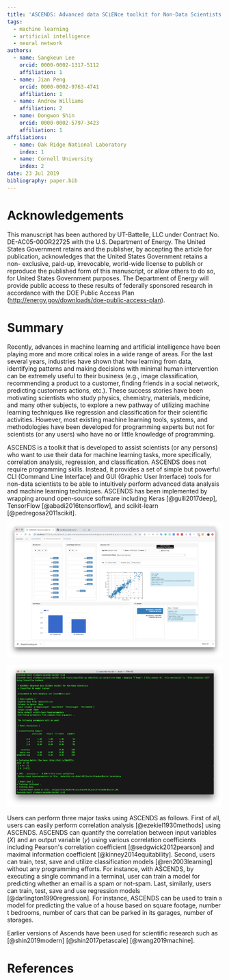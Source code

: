 ```yaml
---
title: 'ASCENDS: Advanced data SCiENce toolkit for Non-Data Scientists'
tags:
  - machine learning
  - artificial intelligence
  - neural network
authors:
  - name: Sangkeun Lee
    orcid: 0000-0002-1317-5112
    affiliation: 1
  - name: Jian Peng
    orcid: 0000-0002-9763-4741
    affiliation: 1
  - name: Andrew Williams
    affiliation: 2
  - name: Dongwon Shin
    orcid: 0000-0002-5797-3423
    affiliation: 1
affiliations:
  - name: Oak Ridge National Laboratory
    index: 1
  - name: Cornell University
    index: 2
date: 23 Jul 2019
bibliography: paper.bib
---
```


# Acknowledgements

This manuscript has been authored by UT-Battelle, LLC under Contract No. DE-AC05-00OR22725 with the U.S. Department of Energy. The United States Government retains and the publisher, by accepting the article for publication, acknowledges that the United States Government retains a non- exclusive, paid-up, irrevocable, world-wide license to publish or reproduce the published form of this manuscript, or allow others to do so, for United States Government purposes. The Department of Energy will provide public access to these results of federally sponsored research in accordance with the DOE Public Access Plan (http://energy.gov/downloads/doe-public-access-plan).

# Summary

Recently, advances in machine learning and artificial intelligence have been playing more and more critical roles in a wide range of areas. For the last several years, industries have shown that how learning from data, identifying patterns and making decisions with minimal human intervention can be extremely useful to their business (e.g., image classification, recommending a product to a customer, finding friends in a social network, predicting customers actions, etc.). These success stories have been motivating scientists who study physics, chemistry, materials, medicine, and many other subjects, to explore a new pathway of utilizing machine learning techniques like regression and classification for their scientific activities. However, most existing machine learning tools, systems, and methodologies have been developed for programming experts but not for scientists (or any users) who have no or little knowledge of programming. 

ASCENDS is a toolkit that is developed to assist scientists (or any persons) who want to use their data for machine learning tasks, more specifically, correlation analysis, regression, and classification. ASCENDS does not require programming skills.  Instead, it provides a set of simple but powerful CLI (Command Line Interface) and GUI (Graphic User Interface) tools for non-data scientists to be able to intuitively perform advanced data analysis and machine learning techniques. ASCENDS has been implemented by wrapping around open-source software including Keras [@gulli2017deep], TensorFlow [@abadi2016tensorflow], and scikit-learn [@pedregosa2011scikit].

![Using Ascends via its web-based graphic user interface](./logo/web-ui.png)

![Using Ascends via its command-line interface](./logo/command-line-ui.png)

Users can perform three major tasks using ASCENDS as follows. First of all, users can easily perform correlation analysis [@ezekiel1930methods] using ASCENDS. ASCENDS can quantify the correlation between input variables ($X$) and an output variable ($y$) using various correlation coefficients including Pearson's correlation coefficient [@sedgwick2012pearson] and maximal information coefficient [@kinney2014equitability]. Second, users can train, test, save and utilize classification models [@ren2003learning] without any programming efforts. For instance, with ASCENDS, by executing a single command in a terminal, user can train a model for predicting whether an email is a spam or not-spam. Last, similarly, users can train, test, save and use regression models [@darlington1990regression]. For instance, ASCENDS can be used to train a model for predicting the value of a house based on square footage, number t bedrooms, number of cars that can be parked in its garages, number of storages.

Earlier versions of Ascends have been used for scientific research such as [@shin2019modern] [@shin2017petascale] [@wang2019machine]. 

# References


